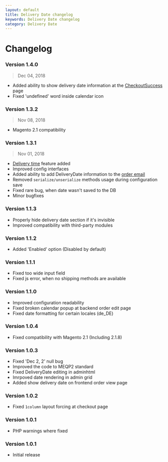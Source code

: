 ```yaml
---
layout: default
title: Delivery Date changelog
keywords: Delivery Date changelog
category: Delivery Date
---
```


# Changelog

### Version 1.4.0

> Dec 04, 2018

 -  Added ability to show delivery date information at the
    [CheckoutSuccess](/m2/extensions/checkout-success/) page
 -  Fixed 'undefined' word inside calendar icon

### Version 1.3.2

> Nov 08, 2018

 -  Magento 2.1 compatibility

### Version 1.3.1

> Nov 01, 2018

 -  [Delivery time](/m2/extensions/delivery-date/configuration/#time-field-settings)
    feature added
 -  Improved config interfaces
 -  Added ability to add DeliveryDate information to the
    [order email](/m2/extensions/delivery-date/use-cases/#add-info-to-the-order-email)
 -  Removed `serialize/unserialize` methods usage during configuration save
 -  Fixed rare bug, when date wasn't saved to the DB
 -  Minor bugfixes

### Version 1.1.3

 -  Properly hide delivery date section if it's invisible
 -  Improved compatibility with third-party modules

### Version 1.1.2

 -  Added 'Enabled' option (Disabled by default)

### Version 1.1.1

 -  Fixed too wide input field
 -  Fixed js error, when no shipping methods are available

### Version 1.1.0

 -  Improved configuration readability
 -  Fixed broken calendar popup at backend order edit page
 -  Fixed date formatting for certain locales (de_DE)

### Version 1.0.4

 -  Fixed compatibility with Magento 2.1 (Including 2.1.8)

### Version 1.0.3

 -  Fixed 'Dec 2, 2' null bug
 -  Improved the code to MEQP2 standard
 -  Fixed DeliveryDate editing in adminhtml
 -  Imrpoved date rendering in admin grid
 -  Added show delivery date on frontend order view page

### Version 1.0.2

 -  Fixed `1column` layout forcing at checkout page

### Version 1.0.1

 -  PHP warnings where fixed

### Version 1.0.1

 -  Initial release
